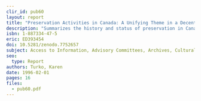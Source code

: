 ```yaml
---
clir_id: pub60
layout: report
title: "Preservation Activities in Canada: A Unifying Theme in a Decentralised Country"
description: "Summarizes the history and status of preservation in Canada’s libraries and archives under headings of Federal, Decentralised Cooperative, and Provincial Initiatives. Describes a decentralized model for a national approach to preservation that puts a premium on building consensus rather than imposing solutions and that depends on strong regional programs."
isbn: 1-887334-47-5
eric: ED393454
doi: 10.5281/zenodo.7752657
subject: Access to Information, Advisory Committees, Archives, Cultural Background, Foreign Countries, Higher Education, Information Storage, Institutional Cooperation, Library Collections, National Libraries, National Programs, Preservation, Public Libraries, Universities
seo:
  type: Report
authors: Turko, Karen
date: 1996-02-01
pages: 16
files:
  - pub60.pdf
---
```

